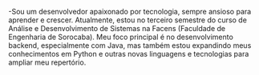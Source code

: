 -Sou um desenvolvedor apaixonado por tecnologia, sempre ansioso para aprender e crescer. Atualmente, estou no terceiro semestre do curso de Análise e Desenvolvimento de Sistemas na Facens (Faculdade de Engenharia de Sorocaba). Meu foco principal é no desenvolvimento backend, especialmente com Java, mas também estou expandindo meus conhecimentos em Python e outras novas linguagens e tecnologias para ampliar meu repertório.
